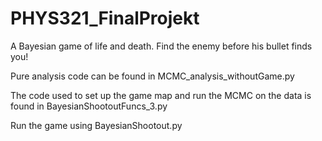# PHYS321_FinalProjekt
A Bayesian game of life and death. Find the enemy before his bullet finds you!

Pure analysis code can be found in MCMC_analysis_withoutGame.py

The code used to set up the game map and run the MCMC on the data is found in BayesianShootoutFuncs_3.py

Run the game using BayesianShootout.py

